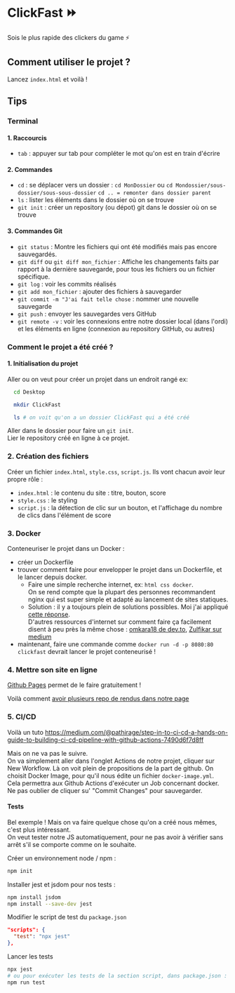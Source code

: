 # ClickFast ⏩

Sois le plus rapide des clickers du game ⚡

## Comment utiliser le projet ?

Lancez `index.html` et voilà !

## Tips

### Terminal

#### 1. Raccourcis

- `tab` : appuyer sur tab pour compléter le mot qu'on est en train d'écrire

#### 2. Commandes

- `cd` : se déplacer vers un dossier : `cd MonDossier` ou `cd Mondossier/sous-dossier/sous-sous-dossier`
  `cd .. = remonter dans dossier parent`
- `ls` : lister les éléments dans le dossier où on se trouve
- `git init` : créer un repository (ou dépot) git dans le dossier où on se trouve

#### 3. Commandes Git

- `git status` : Montre les fichiers qui ont été modifiés mais pas encore sauvegardés.
- `git diff` ou `git diff mon_fichier` : Affiche les changements faits par rapport à la dernière sauvegarde, pour tous les fichiers ou un fichier spécifique.
- `git log` : voir les commits réalisés
- `git add mon_fichier` : ajouter des fichiers à sauvegarder
- `git commit -m "J'ai fait telle chose` : nommer une nouvelle sauvegarde
- `git push` : envoyer les sauvegardes vers GitHub
- `git remote -v` : voir les connexions entre notre dossier local (dans l'ordi) et les éléments en ligne (connexion au repository GitHub, ou autres)

### Comment le projet a été créé ?

#### 1. Initialisation du projet

Aller ou on veut pour créer un projet dans un endroit rangé
ex:

```bash
  cd Desktop

  mkdir ClickFast

  ls # on voit qu'on a un dossier ClickFast qui a été créé
```

Aller dans le dossier pour faire un `git init`.  
Lier le repository créé en ligne à ce projet.

### 2. Création des fichiers

Créer un fichier `index.html`, `style.css`, `script.js`. Ils vont chacun avoir leur propre rôle :

- `index.html` : le contenu du site : titre, bouton, score
- `style.css` : le styling
- `script.js` : la détection de clic sur un bouton, et l'affichage du nombre de clics dans l'élément de score

### 3. Docker

Conteneuriser le projet dans un Docker :

- créer un Dockerfile
- trouver comment faire pour envelopper le projet dans un Dockerfile, et le lancer depuis docker.
  - Faire une simple recherche internet, ex: `html css docker`.  
    On se rend compte que la plupart des personnes recommandent nginx qui est super simple et adapté au lancement de sites statiques.
  - Solution : il y a toujours plein de solutions possibles.
    Moi j'ai appliqué [cette réponse](https://thriveread.com/run-html-with-docker-and-nginx/).  
    D'autres ressources d'internet sur comment faire ça facilement disent à peu près la même chose : [omkara18 de dev.to](https://dev.to/omkara18/deploying-a-static-website-with-docker-a-comprehensive-guide-3gk), [Zulfikar sur medium](https://medium.com/@zul.m/deploying-a-static-html-site-with-docker-and-nginx-6f5bcdcbc650)
- maintenant, faire une commande comme `docker run -d -p 8080:80 clickfast` devrait lancer le projet conteneurisé !

### 4. Mettre son site en ligne

[Github Pages](https://pages.github.com/) permet de le faire gratuitement !

Voilà comment [avoir plusieurs repo de rendus dans notre page](https://docs.github.com/en/pages/getting-started-with-github-pages/configuring-a-publishing-source-for-your-github-pages-site)

### 5. CI/CD

Voilà un tuto https://medium.com/@pathirage/step-in-to-ci-cd-a-hands-on-guide-to-building-ci-cd-pipeline-with-github-actions-7490d6f7d8ff

Mais on ne va pas le suivre.  
On va simplement aller dans l'onglet Actions de notre projet, cliquer sur New Workflow. Là on voit plein de propositions de la part de github. On choisit Docker Image, pour qu'il nous édite un fichier `docker-image.yml`. Cela permettra aux Github Actions d'exécuter un Job concernant docker.  
Ne pas oublier de cliquer su' "Commit Changes" pour sauvegarder.

#### Tests

Bel exemple ! Mais on va faire quelque chose qu'on a créé nous mêmes, c'est plus intéressant.  
On veut tester notre JS automatiquement, pour ne pas avoir à vérifier sans arrêt s'il se comporte comme on le souhaite.

Créer un environnement node / npm :

```bash
npm init
```

Installer jest et jsdom pour nos tests :

```bash
npm install jsdom
npm install --save-dev jest
```

Modifier le script de test du `package.json`

```json
"scripts": {
  "test": "npx jest"
},
```

Lancer les tests

```bash
npx jest
# ou pour exécuter les tests de la section script, dans package.json :
npm run test
```
